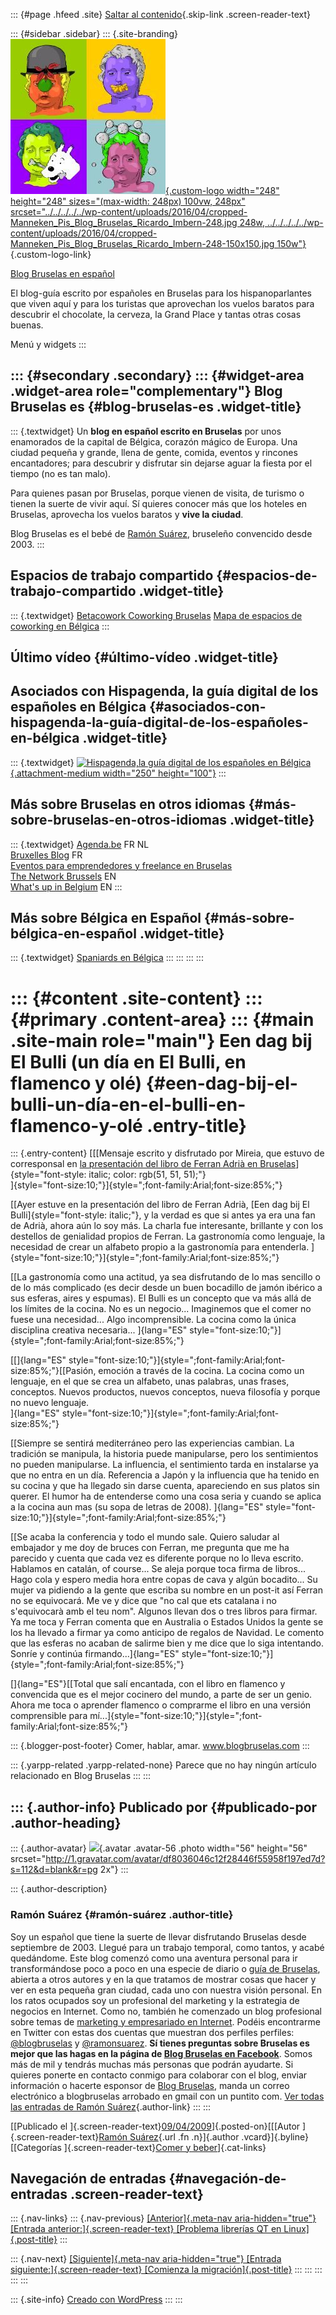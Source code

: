 ::: {#page .hfeed .site}
[Saltar al
contenido](../../../../../index.html?p=295#content){.skip-link
.screen-reader-text}

::: {#sidebar .sidebar}
::: {.site-branding}
[![](../../../../../wp-content/uploads/2016/04/cropped-Manneken_Pis_Blog_Bruselas_Ricardo_Imbern-248.jpg){.custom-logo
width="248" height="248" sizes="(max-width: 248px) 100vw, 248px"
srcset="../../../../../wp-content/uploads/2016/04/cropped-Manneken_Pis_Blog_Bruselas_Ricardo_Imbern-248.jpg 248w, ../../../../../wp-content/uploads/2016/04/cropped-Manneken_Pis_Blog_Bruselas_Ricardo_Imbern-248-150x150.jpg 150w"}](../../../../../index.html){.custom-logo-link}

[Blog Bruselas en español](../../../../../index.html)

El blog-guía escrito por españoles en Bruselas para los hispanoparlantes
que viven aquí y para los turistas que aprovechan los vuelos baratos
para descubrir el chocolate, la cerveza, la Grand Place y tantas otras
cosas buenas.

Menú y widgets
:::

::: {#secondary .secondary}
::: {#widget-area .widget-area role="complementary"}
Blog Bruselas es {#blog-bruselas-es .widget-title}
----------------

::: {.textwidget}
Un **blog en español escrito en Bruselas** por unos enamorados de la
capital de Bélgica, corazón mágico de Europa. Una ciudad pequeña y
grande, llena de gente, comida, eventos y rincones encantadores; para
descubrir y disfrutar sin dejarse aguar la fiesta por el tiempo (no es
tan malo).

Para quienes pasan por Bruselas, porque vienen de visita, de turismo o
tienen la suerte de vivir aquí. Sí quieres conocer más que los hoteles
en Bruselas, aprovecha los vuelos baratos y **vive la ciudad**.

Blog Bruselas es el bebé de [Ramón Suárez](http://www.ramonsuarez.com),
bruseleño convencido desde 2003.
:::

Espacios de trabajo compartido {#espacios-de-trabajo-compartido .widget-title}
------------------------------

::: {.textwidget}
[Betacowork Coworking Bruselas](http://www.betacowork.com) [Mapa de
espacios de coworking en Bélgica](http://coworkingbelgium.com)
:::

Último vídeo {#último-vídeo .widget-title}
------------

Asociados con Hispagenda, la guía digital de los españoles en Bélgica {#asociados-con-hispagenda-la-guía-digital-de-los-españoles-en-bélgica .widget-title}
---------------------------------------------------------------------

::: {.textwidget}
[![Hispagenda,la guía digital de los españoles en
Bélgica](../../../../../wp-content/uploads/2010/04/Hispagenda-250px.gif "Hispagenda, la guía digital de los españoles en Bélgica"){.attachment-medium
width="250" height="100"}](http://www.hispagenda.com)
:::

Más sobre Bruselas en otros idiomas {#más-sobre-bruselas-en-otros-idiomas .widget-title}
-----------------------------------

::: {.textwidget}
[Agenda.be](http://www.agenda.be) FR NL\
[Bruxelles Blog](http://www.bxlblog.be/) FR\
[Eventos para emprendedores y freelance en
Bruselas](http://www.betacowork.com/events/)\
[The Network
Brussels](http://groups.yahoo.com/group/TheNetworkBrussels/) EN\
[What\'s up in Belgium](http://www.whatsupin.be/) EN
:::

Más sobre Bélgica en Español {#más-sobre-bélgica-en-español .widget-title}
----------------------------

::: {.textwidget}
[Spaniards en Bélgica](http://www.spaniards.es/paises/belgica)
:::
:::
:::
:::

::: {#content .site-content}
::: {#primary .content-area}
::: {#main .site-main role="main"}
Een dag bij El Bulli (un día en El Bulli, en flamenco y olé) {#een-dag-bij-el-bulli-un-día-en-el-bulli-en-flamenco-y-olé .entry-title}
============================================================

::: {.entry-content}
[[[Mensaje escrito y disfrutado por Mireia, que estuvo de corresponsal
en [la presentación del libro de Ferran Adrià en
Bruselas](http://comerhablaramar.blogspot.com/2009/04/degustacion-de-vinos-con-ferran-adria.html)]{style="font-style: italic; color: rgb(51, 51, 51);"}\
]{style="font-size:10;"}]{style=";font-family:Arial;font-size:85%;"}

[[Ayer estuve en la presentación del libro de Ferran Adrià, [Een dag bij
El Bulli]{style="font-style: italic;"}, y la verdad es que si antes ya
era una fan de Adrià, ahora aún lo soy más. La charla fue interesante,
brillante y con los destellos de genialidad propios de Ferran. La
gastronomía como lenguaje, la necesidad de crear un alfabeto propio a la
gastronomía para entenderla.
]{style="font-size:10;"}]{style=";font-family:Arial;font-size:85%;"}

[[La gastronomía como una actitud, ya sea disfrutando de lo mas sencillo
o de lo más complicado (es decir desde un buen bocadillo de jamón
ibérico a sus esferas, aires y espumas). El Bulli es un concepto que va
más allá de los límites de la cocina. No es un negocio... Imaginemos que
el comer no fuese una necesidad... Algo incomprensible. La cocina como
la única disciplina creativa necesaria... ]{lang="ES"
style="font-size:10;"}]{style=";font-family:Arial;font-size:85%;"}

[[]{lang="ES"
style="font-size:10;"}]{style=";font-family:Arial;font-size:85%;"}[[Pasión,
emoción a través de la cocina. La cocina como un lenguaje, en el que se
crea un alfabeto, unas palabras, unas frases, conceptos. Nuevos
productos, nuevos conceptos, nueva filosofía y porque no nuevo
lenguaje.\
]{lang="ES"
style="font-size:10;"}]{style=";font-family:Arial;font-size:85%;"}

[[Siempre se sentirá mediterráneo pero las experiencias cambian. La
tradición se manipula, la historia puede manipularse, pero los
sentimientos no pueden manipularse. La influencia, el sentimiento tarda
en instalarse ya que no entra en un día. Referencia a Japón y la
influencia que ha tenido en su cocina y que ha llegado sin darse cuenta,
apareciendo en sus platos sin querer. El humor ha de entenderse como una
cosa seria y cuando se aplica a la cocina aun mas (su sopa de letras de
2008). ]{lang="ES"
style="font-size:10;"}]{style=";font-family:Arial;font-size:85%;"}

[[Se acaba la conferencia y todo el mundo sale. Quiero saludar al
embajador y me doy de bruces con Ferran, me pregunta que me ha parecido
y cuenta que cada vez es diferente porque no lo lleva escrito. Hablamos
en catalán, of course... Se aleja porque toca firma de libros... Hago
cola y espero media hora entre copas de cava y algún bocadito... Su
mujer va pidiendo a la gente que escriba su nombre en un post-it así
Ferran no se equivocará. Me ve y dice que "no cal que ets catalana i no
s'equivocarà amb el teu nom". Algunos llevan dos o tres libros para
firmar. Ya me toca y Ferran comenta que en Australia o Estados Unidos la
gente se los ha llevado a firmar ya como anticipo de regalos de Navidad.
Le comento que las esferas no acaban de salirme bien y me dice que lo
siga intentando. Sonríe y continúa firmando...]{lang="ES"
style="font-size:10;"}]{style=";font-family:Arial;font-size:85%;"}

[]{lang="ES"}[[Total que salí encantada, con el libro en flamenco y
convencida que es el mejor cocinero del mundo, a parte de ser un genio.
Ahora me toca o aprender flamenco o comprarme el libro en una versión
comprensible para
mí...]{style="font-size:10;"}]{style=";font-family:Arial;font-size:85%;"}

::: {.blogger-post-footer}
Comer, hablar, amar. www.blogbruselas.com
:::

::: {.yarpp-related .yarpp-related-none}
Parece que no hay ningún artículo relacionado en Blog Bruselas
:::
:::

::: {.author-info}
Publicado por {#publicado-por .author-heading}
-------------

::: {.author-avatar}
![](http://1.gravatar.com/avatar/df8036046c12f28446f55958f197ed7d?s=56&d=blank&r=pg){.avatar
.avatar-56 .photo width="56" height="56"
srcset="http://1.gravatar.com/avatar/df8036046c12f28446f55958f197ed7d?s=112&d=blank&r=pg 2x"}
:::

::: {.author-description}
### Ramón Suárez {#ramón-suárez .author-title}

Soy un español que tiene la suerte de llevar disfrutando Bruselas desde
septiembre de 2003. Llegué para un trabajo temporal, como tantos, y
acabé quedándome. Este blog comenzó como una aventura personal para ir
transformándose poco a poco en una especie de diario o [guía de
Bruselas](../../../../../index.html), abierta a otros autores y en la
que tratamos de mostrar cosas que hacer y ver en esta pequeña gran
ciudad, cada uno con nuestra visión personal. En los ratos ocupados soy
un profesional del marketing y la estrategia de negocios en Internet.
Como no, también he comenzado un blog profesional sobre temas de
[marketing y empresariado en Internet](http://ramonsuarez.com). Podéis
encontrarme en Twitter con estas dos cuentas que muestran dos perfiles
perfiles: [\@blogbruselas](http://twitter.com/blogbruselas) y
[\@ramonsuarez](http://twitter.com/ramonsuarez). **Sí tienes preguntas
sobre Bruselas es mejor que las hagas en la página de [Blog Bruselas en
Facebook](http://www.facebook.com/blogbruselas)**. Somos más de mil y
tendrás muchas más personas que podrán ayudarte. Si quieres ponerte en
contacto conmigo para colaborar con el blog, enviar información o
hacerte esponsor de [Blog Bruselas](../../../../../index.html), manda un
correo electrónico a blogbruselas arrobado en gmail con un puntito com.
[Ver todas las entradas de Ramón
Suárez](../../../../2010/04/30/index.html?author=2){.author-link}
:::
:::

[[Publicado el
]{.screen-reader-text}[09/04/2009](../../../../../index.html?p=295)]{.posted-on}[[[Autor
]{.screen-reader-text}[Ramón
Suárez](../../../../2010/04/30/index.html?author=2){.url .fn
.n}]{.author .vcard}]{.byline}[[Categorías ]{.screen-reader-text}[Comer
y beber](../../../../category/comer-y-beber/index.html)]{.cat-links}

Navegación de entradas {#navegación-de-entradas .screen-reader-text}
----------------------

::: {.nav-links}
::: {.nav-previous}
[[Anterior]{.meta-nav aria-hidden="true"} [Entrada
anterior:]{.screen-reader-text} [Problema librerías QT en
Linux]{.post-title}](../../../../../index.html?p=294)
:::

::: {.nav-next}
[[Siguiente]{.meta-nav aria-hidden="true"} [Entrada
siguiente:]{.screen-reader-text} [Comienza la
migración]{.post-title}](../../../../../index.html?p=296)
:::
:::
:::
:::
:::

::: {.site-info}
[Creado con WordPress](https://es.wordpress.org/)
:::
:::
